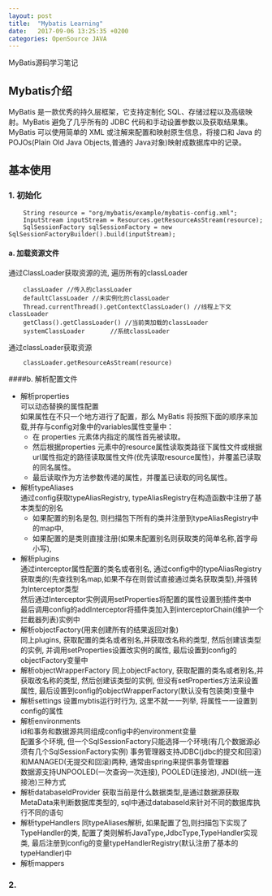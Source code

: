 ```yaml
---
layout: post
title:  "Mybatis Learning"
date:   2017-09-06 13:25:35 +0200
categories: OpenSource JAVA
---
```


MyBatis源码学习笔记

## Mybatis介绍

MyBatis 是一款优秀的持久层框架，它支持定制化 SQL、存储过程以及高级映射。MyBatis 避免了几乎所有的 JDBC 代码和手动设置参数以及获取结果集。MyBatis 可以使用简单的 XML 或注解来配置和映射原生信息，将接口和 Java 的 POJOs(Plain Old Java Objects,普通的 Java对象)映射成数据库中的记录。
    
## 基本使用

### 1. 初始化

		String resource = "org/mybatis/example/mybatis-config.xml";
		InputStream inputStream = Resources.getResourceAsStream(resource);
		SqlSessionFactory sqlSessionFactory = new SqlSessionFactoryBuilder().build(inputStream);  

#### a. 加载资源文件

通过ClassLoader获取资源的流, 遍历所有的classLoader   
  
		classLoader //传入的classLoader
        defaultClassLoader //未实例化的classLoader
        Thread.currentThread().getContextClassLoader() //线程上下文classLoader
        getClass().getClassLoader() //当前类加载的classLoader
        systemClassLoader		//系统classLoader

通过classLoader获取资源

		classLoader.getResourceAsStream(resource)

####b. 解析配置文件
	
- 解析properties  
可以动态替换的属性配置  
如果属性在不只一个地方进行了配置，那么 MyBatis 将按照下面的顺序来加载,并存与config对象中的variables属性变量中：  
	- 在 properties 元素体内指定的属性首先被读取。
	- 然后根据properties 元素中的resource属性读取类路径下属性文件或根据url属性指定的路径读取属性文件(优先读取resource属性)，并覆盖已读取的同名属性。
	- 最后读取作为方法参数传递的属性，并覆盖已读取的同名属性。
- 解析typeAliases  
通过config获取typeAliasRegistry, typeAliasRegistry在构造函数中注册了基本类型的别名
	- 如果配置的别名是包, 则扫描包下所有的类并注册到typeAliasRegistry中的map中, 
	- 如果配置的是类则直接注册(如果未配置别名则获取类的简单名称,首字母小写),
- 解析plugins  
通过interceptor属性配置的类名或者别名, 通过config中的typeAliasRegistry获取类的(先查找别名map,如果不存在则尝试直接通过类名获取类型),并强转为Interceptor类型  
然后通过Interceptor实例调用setProperties将配置的属性设置到插件类中  
最后调用config的addInterceptor将插件类加入到interceptorChain(维护一个拦截器列表)实例中
- 解析objectFactory(用来创建所有的结果返回对象)  
同上plugins, 获取配置的类名或者别名,并获取改名称的类型, 然后创建该类型的实例, 并调用setProperties设置改实例的属性, 最后设置到config的objectFactory变量中
- 解析objectWrapperFactory
同上objectFactory, 获取配置的类名或者别名,并获取改名称的类型, 然后创建该类型的实例, 但没有setProperties方法来设置属性, 最后设置到config的objectWrapperFactory(默认没有包装类)变量中
- 解析settings
设置mybtis运行时行为, 这里不就一一列举, 将属性一一设置到config的属性
- 解析environments  
id和事务和数据源共同组成config中的environment变量     
配置多个环境, 但一个SqlSessionFactory只能选择一个环境(有几个数据源必须有几个SqlSessionFactory实例) 
事务管理器支持JDBC(jdbc的提交和回滚)和MANAGED(无提交和回滚)两种, 通常由spring来提供事务管理器     
数据源支持UNPOOLED(一次查询一次连接), POOLED(连接池), JNDI(统一连接池)三种方式
- 解析databaseIdProvider
获取当前是什么数据类型,是通过数据源获取MetaData来判断数据库类型的, sql中通过databaseId来针对不同的数据库执行不同的语句
- 解析typeHandlers
同typeAliases解析, 如果配置了包,则扫描包下实现了TypeHandler的类, 配置了类则解析JavaType,JdbcType,TypeHandler实现类, 最后注册到config的变量typeHandlerRegistry(默认注册了基本的typeHandler)中  
- 解析mappers
	
### 2.

## 